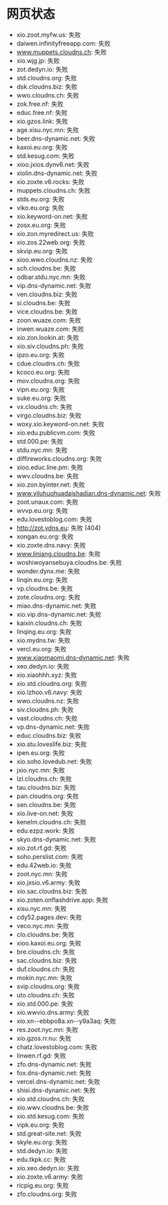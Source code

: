 # 网页状态
- xio.zoot.myfw.us: 失败
- daiwen.infinityfreeapp.com: 失败
- www.muppets.cloudns.ch: 失败
- xio.wjg.jp: 失败
- zot.dedyn.io: 失败
- std.cloudns.org: 失败
- dsk.cloudns.biz: 失败
- wwo.cloudns.ch: 失败
- zok.free.nf: 失败
- educ.free.nf: 失败
- xio.gzos.link: 失败
- age.xisu.nyc.mn: 失败
- beer.dns-dynamic.net: 失败
- kaxoi.eu.org: 失败
- std.kesug.com: 失败
- xioo.jxios.dynv6.net: 失败
- xiolin.dns-dynamic.net: 失败
- xio.zoxte.v6.rocks: 失败
- muppets.cloudns.ch: 失败
- stds.eu.org: 失败
- viko.eu.org: 失败
- xio.keyword-on.net: 失败
- zosx.eu.org: 失败
- xio.zon.myredirect.us: 失败
- xio.zos.22web.org: 失败
- skvip.eu.org: 失败
- xioo.wwo.cloudns.nz: 失败
- sch.cloudns.be: 失败
- odbar.stdu.nyc.mn: 失败
- vip.dns-dynamic.net: 失败
- ven.cloudns.biz: 失败
- si.cloudns.be: 失败
- vice.cloudns.be: 失败
- zoon.wuaze.com: 失败
- inwen.wuaze.com: 失败
- xio.zon.lookin.at: 失败
- xio.siv.cloudns.ph: 失败
- ipzo.eu.org: 失败
- cdue.cloudns.ch: 失败
- kcoco.eu.org: 失败
- mov.cloudns.org: 失败
- vipn.eu.org: 失败
- suke.eu.org: 失败
- vx.cloudns.ch: 失败
- virgo.cloudns.biz: 失败
- woxy.xio.keyword-on.net: 失败
- xio.edu.publicvm.com: 失败
- std.000.pe: 失败
- stdu.nyc.mn: 失败
- diffireworks.cloudns.org: 失败
- xioo.educ.line.pm: 失败
- wwv.cloudns.be: 失败
- xio.zon.byinter.net: 失败
- www.yiluhuohuadaishadian.dns-dynamic.net: 失败
- zoot.unaux.com: 失败
- wvvp.eu.org: 失败
- edu.lovestoblog.com: 失败
- http://zot.ydns.eu: 失败 (404)
- xongan.eu.org: 失败
- xio.zoxte.dns.navy: 失败
- www.liniang.cloudns.be: 失败
- woshiwoyansebuya.cloudns.be: 失败
- wonder.dynx.me: 失败
- linqin.eu.org: 失败
- vp.cloudns.be: 失败
- zote.cloudns.org: 失败
- miao.dns-dynamic.net: 失败
- xio.vip.dns-dynamic.net: 失败
- kaixin.cloudns.ch: 失败
- linqing.eu.org: 失败
- xio.mydns.tw: 失败
- vercl.eu.org: 失败
- www.xiaomaomi.dns-dynamic.net: 失败
- xeo.dedyn.io: 失败
- xio.xiaohhh.xyz: 失败
- xio.std.cloudns.org: 失败
- xio.lzhoo.v6.navy: 失败
- wwo.cloudns.nz: 失败
- siv.cloudns.ph: 失败
- vast.cloudns.ch: 失败
- vp.dns-dynamic.net: 失败
- educ.cloudns.biz: 失败
- xio.stu.loveslife.biz: 失败
- ipen.eu.org: 失败
- xio.soho.lovedub.net: 失败
- jxio.nyc.mn: 失败
- lzi.cloudns.ch: 失败
- tau.cloudns.biz: 失败
- pan.cloudns.org: 失败
- sen.cloudns.be: 失败
- xio.live-on.net: 失败
- kenelm.cloudns.ch: 失败
- edu.ezpz.work: 失败
- skyo.dns-dynamic.net: 失败
- xio.zot.rf.gd: 失败
- soho.perslist.com: 失败
- edu.42web.io: 失败
- zoot.nyc.mn: 失败
- xio.jxsio.v6.army: 失败
- xio.sac.cloudns.biz: 失败
- xio.zoten.onflashdrive.app: 失败
- xisu.nyc.mn: 失败
- cdy52.pages.dev: 失败
- veco.nyc.mn: 失败
- clo.cloudns.be: 失败
- xioo.kaxoi.eu.org: 失败
- bre.cloudns.ch: 失败
- sac.cloudns.biz: 失败
- duf.cloudns.ch: 失败
- mokin.nyc.mn: 失败
- svip.cloudns.org: 失败
- uto.cloudns.ch: 失败
- xio.std.000.pe: 失败
- xio.wwvio.dns.army: 失败
- xio.xn--ebbpo8a.xn--y9a3aq: 失败
- res.zoot.nyc.mn: 失败
- xio.gzos.rr.nu: 失败
- chatz.lovestoblog.com: 失败
- linwen.rf.gd: 失败
- zfo.dns-dynamic.net: 失败
- fox.dns-dynamic.net: 失败
- vercel.dns-dynamic.net: 失败
- shisi.dns-dynamic.net: 失败
- xio.std.cloudns.ch: 失败
- xio.wwv.cloudns.be: 失败
- xio.std.kesug.com: 失败
- vipk.eu.org: 失败
- std.great-site.net: 失败
- skyle.eu.org: 失败
- std.dedyn.io: 失败
- edu.tkpk.cc: 失败
- xio.xeo.dedyn.io: 失败
- xio.zoxte.v6.army: 失败
- ricpig.eu.org: 失败
- zfo.cloudns.org: 失败
